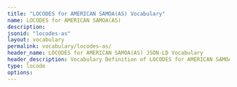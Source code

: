 ```yaml
---
title: "LOCODES for AMERICAN SAMOA(AS) Vocabulary"
name: LOCODES for AMERICAN SAMOA(AS) 
description: 
jsonid: "locodes-as"
layout: vocabulary
permalink: vocabulary/locodes-as/
header_name: LOCODES for AMERICAN SAMOA(AS) JSON-LD Vocabulary
header_description: Vocabulary Definition of LOCODES for AMERICAN SAMOA(AS) semantics in HTML format. JSON-LD format is available at [locodes-as.jsonld](https://edi3.org/vocabulary/locodes-as.jsonld)
type: locode
options:
---
```

